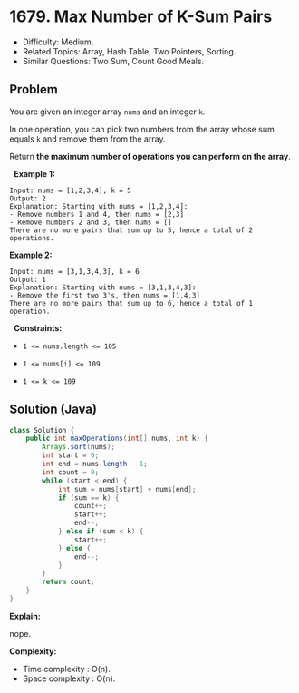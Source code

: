 # 1679. Max Number of K-Sum Pairs

- Difficulty: Medium.
- Related Topics: Array, Hash Table, Two Pointers, Sorting.
- Similar Questions: Two Sum, Count Good Meals.

## Problem

You are given an integer array ```nums``` and an integer ```k```.

In one operation, you can pick two numbers from the array whose sum equals ```k``` and remove them from the array.

Return **the maximum number of operations you can perform on the array**.

 
**Example 1:**

```
Input: nums = [1,2,3,4], k = 5
Output: 2
Explanation: Starting with nums = [1,2,3,4]:
- Remove numbers 1 and 4, then nums = [2,3]
- Remove numbers 2 and 3, then nums = []
There are no more pairs that sum up to 5, hence a total of 2 operations.
```

**Example 2:**

```
Input: nums = [3,1,3,4,3], k = 6
Output: 1
Explanation: Starting with nums = [3,1,3,4,3]:
- Remove the first two 3's, then nums = [1,4,3]
There are no more pairs that sum up to 6, hence a total of 1 operation.
```

 
**Constraints:**


	
- ```1 <= nums.length <= 105```
	
- ```1 <= nums[i] <= 109```
	
- ```1 <= k <= 109```



## Solution (Java)

```java
class Solution {
    public int maxOperations(int[] nums, int k) {
        Arrays.sort(nums);
        int start = 0;
        int end = nums.length - 1;
        int count = 0;
        while (start < end) {
            int sum = nums[start] + nums[end];
            if (sum == k) {
                count++;
                start++;
                end--;
            } else if (sum < k) {
                start++;
            } else {
                end--;
            }
        }
        return count;
    }
}
```

**Explain:**

nope.

**Complexity:**

* Time complexity : O(n).
* Space complexity : O(n).
